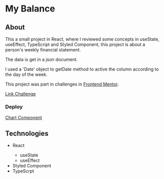 # My Balance

## About

<p>This a small project in React, where I reviewed some concepts in useState, useEffect, TypeScript and Styled Component, this project is about a person's weekly financial statement.</p>
<p>The data is get in a json document.</p>
<p>I used a 'Date' object to getDate method to active the column according to the day of the week.</p>
<p>This project was part in challenges in <a href = 'https://www.frontendmentor.io/'>Frontend Mentor</a>.</p>

<a href = 'https://www.frontendmentor.io/challenges/expenses-chart-component-e7yJBUdjwt'>Link Challenge</a>

### Deploy

<a href = 'https://chart-component-alvesphga.vercel.app/'>Chart Component</a>

## Technologies

<ul>
   <li>React</li>

   <ul>
      <li>useState</li>
      <li>useEffect</li>
   </ul>

   <li>Styled Component</li>
   <li>TypeScrpt</li>
</ul>
